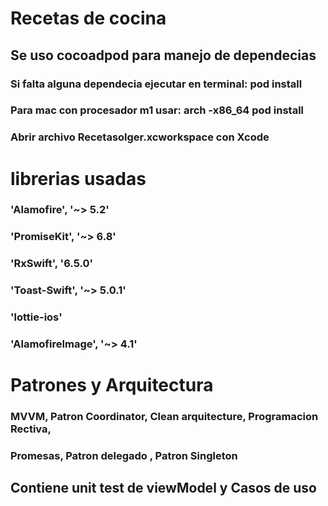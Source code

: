 #  Recetas de cocina

## Se uso cocoadpod para manejo de dependecias


### Si falta alguna dependecia ejecutar en terminal: pod install
### Para mac con procesador m1 usar: arch -x86_64 pod install

### Abrir archivo Recetasolger.xcworkspace con Xcode


# librerias usadas

###   'Alamofire', '~> 5.2'
###    'PromiseKit', '~> 6.8'
###    'RxSwift', '6.5.0'
###   'Toast-Swift', '~> 5.0.1'
###    'lottie-ios'
###    'AlamofireImage', '~> 4.1'

# Patrones y Arquitectura

### MVVM, Patron Coordinator, Clean arquitecture, Programacion Rectiva, 
### Promesas, Patron delegado , Patron Singleton

## Contiene unit test de viewModel y Casos de uso
